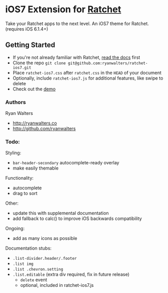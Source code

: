 # iOS7 Extension for [Ratchet](https://github.com/maker/ratchet/)

Take your Ratchet apps to the next level. An iOS7 theme for Ratchet. (requires iOS 6.1.4+)

## Getting Started

- If you're not already familiar with Ratchet, [read the docs](http://maker.github.com/ratchet) first
- Clone the repo `git clone git@github.com:ryanwalters/ratchet-ios7.git`
- Place `ratchet-ios7.css` after `ratchet.css` in the `HEAD` of your document
- Optionally, include `ratchet-ios7.js` for additional features, like swipe to delete
- Check out the [demo](//goo.gl/di0DQg)

### Authors

Ryan Walters

- http://ryanwalters.co
- http://github.com/ryanwalters

### Todo:

Styling:
- `bar-header-secondary` autocomplete-ready overlay
- make easily themable

Functionality:
- autocomplete
- drag to sort

Other:
- update this with supplemental documentation
- add fallback to calc() to improve iOS backwards compatibility

Ongoing:
- add as many icons as possible

Documentation stubs:
- `.list-divider.header/.footer`
- `.list img`
- `.list .chevron.setting`
- `.list.editable` (extra div required, fix in future release)
    - `delete` event
    - optional, included in ratchet-ios7.js